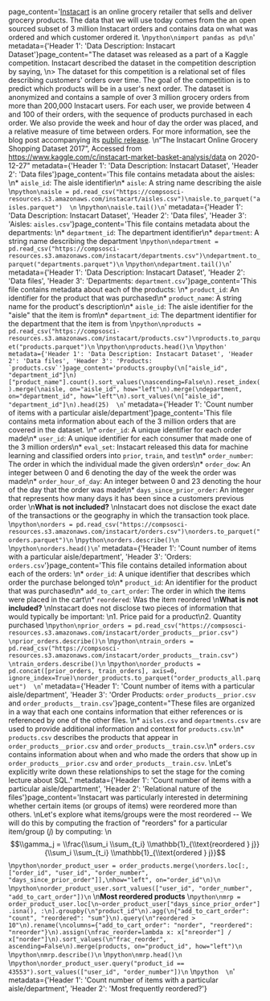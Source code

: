 page_content='[Instacart](https://www.instacart.com/) is an online grocery retailer that sells and deliver grocery products. The data that we will use today comes from the an open sourced subset of 3 million Instacart orders and contains data on what was ordered and which customer ordered it.  \n```python\nimport pandas as pd\n```' metadata={'Header 1': 'Data Description: Instacart Dataset'}page_content="The dataset was released as a part of a Kaggle competition. Instacart described the dataset in the competition description by saying,  \n> The dataset for this competition is a relational set of files describing customers' orders over time. The goal of the competition is to predict which products will be in a user's next order. The dataset is anonymized and contains a sample of over 3 million grocery orders from more than 200,000 Instacart users. For each user, we provide between 4 and 100 of their orders, with the sequence of products purchased in each order. We also provide the week and hour of day the order was placed, and a relative measure of time between orders. For more information, see the blog post accompanying its [public release](https://tech.instacart.com/3-million-instacart-orders-open-sourced-d40d29ead6f2).  \n“The Instacart Online Grocery Shopping Dataset 2017”, Accessed from https://www.kaggle.com/c/instacart-market-basket-analysis/data on 2020-12-27" metadata={'Header 1': 'Data Description: Instacart Dataset', 'Header 2': 'Data files'}page_content='This file contains metadata about the aisles:  \n* `aisle_id`: The aisle identifier\n* `aisle`: A string name describing the aisle  \n```python\naisle = pd.read_csv("https://compsosci-resources.s3.amazonaws.com/instacart/aisles.csv")\naisle.to_parquet("aisles.parquet")  \n```  \n```python\naisle.tail()\n```' metadata={'Header 1': 'Data Description: Instacart Dataset', 'Header 2': 'Data files', 'Header 3': 'Aisles: `aisles.csv`'}page_content='This file contains metadata about the departments:  \n* `department_id`: The department identifier\n* `department`: A string name describing the department  \n```python\ndepartment = pd.read_csv("https://compsosci-resources.s3.amazonaws.com/instacart/departments.csv")\ndepartment.to_parquet("departments.parquet")\n```  \n```python\ndepartment.tail()\n```' metadata={'Header 1': 'Data Description: Instacart Dataset', 'Header 2': 'Data files', 'Header 3': 'Departments: `department.csv`'}page_content='This file contains metadata about each of the products:  \n* `product_id`: An identifier for the product that was purchased\n* `product_name`: A string name for the product\'s description\n* `aisle_id`: The aisle identifier for the "aisle" that the item is from\n* `department_id`: The department identifier for the department that the item is from  \n```python\nproducts = pd.read_csv("https://compsosci-resources.s3.amazonaws.com/instacart/products.csv")\nproducts.to_parquet("products.parquet")\n```  \n```python\nproducts.head()\n```  \n```python' metadata={'Header 1': 'Data Description: Instacart Dataset', 'Header 2': 'Data files', 'Header 3': 'Products: `products.csv`'}page_content='products.groupby(\n["aisle_id", "department_id"]\n)["product_name"].count().sort_values(\nascending=False\n).reset_index().merge(\naisle, on="aisle_id", how="left"\n).merge(\ndepartment, on="department_id", how="left"\n).sort_values(\n["aisle_id", "department_id"]\n).head(25)  \n```' metadata={'Header 1': 'Count number of items with a particular aisle/department'}page_content='This file contains meta information about each of the 3 million orders that are covered in the dataset.  \n* `order_id`: A unique identifier for each order made\n* `user_id`: A unique identifier for each consumer that made one of the 3 million orders\n* `eval_set`: Instacart released this data for machine learning and classified orders into `prior`, `train`, and `test`\n* `order_number`: The order in which the individual made the given orders\n* `order_dow`: An integer between 0 and 6 denoting the day of the week the order was made\n* `order_hour_of_day`: An integer between 0 and 23 denoting the hour of the day that the order was made\n* `days_since_prior_order`: An integer that represents how many days it has been since a customers previous order  \n**What is not included?**  \nInstacart does not disclose the exact date of the transactions or the geography in which the transaction took place.  \n```python\norders = pd.read_csv("https://compsosci-resources.s3.amazonaws.com/instacart/orders.csv")\norders.to_parquet("orders.parquet")\n```  \n```python\norders.describe()\n```  \n```python\norders.head()\n```' metadata={'Header 1': 'Count number of items with a particular aisle/department', 'Header 3': 'Orders: `orders.csv`'}page_content='This file contains detailed information about each of the orders:  \n* `order_id`: A unique identifier that describes which order the purchase belonged to\n* `product_id`: An identifier for the product that was purchased\n* `add_to_cart_order`: The order in which the items were placed in the cart\n* `reordered`: Was the item reordered  \n**What is not included?**  \nInstacart does not disclose two pieces of information that would typically be important:  \n1. Price paid for a product\n2. Quantity purchased  \n```python\nprior_orders = pd.read_csv("https://compsosci-resources.s3.amazonaws.com/instacart/order_products__prior.csv")  \nprior_orders.describe()\n```  \n```python\ntrain_orders = pd.read_csv("https://compsosci-resources.s3.amazonaws.com/instacart/order_products__train.csv")  \ntrain_orders.describe()\n```  \n```python\norder_products = pd.concat([prior_orders, train_orders], axis=0, ignore_index=True)\norder_products.to_parquet("order_products_all.parquet")  \n```' metadata={'Header 1': 'Count number of items with a particular aisle/department', 'Header 3': 'Order Products: `order_products__prior.csv` and `order_products__train.csv`'}page_content="These files are organized in a way that each one contains information that either references or is referenced by one of the other files.  \n* `aisles.csv` and `departments.csv` are used to provide additional information and context for `products.csv`.\n* `products.csv` describes the products that appear in `order_products__prior.csv` and `order_products__train.csv`.\n* `orders.csv` contains information about when and who made the orders that show up in `order_products__prior.csv` and `order_products__train.csv`.  \nLet's explicitly write down these relationships to set the stage for the coming lecture about SQL." metadata={'Header 1': 'Count number of items with a particular aisle/department', 'Header 2': 'Relational nature of the files'}page_content='Instacart was particularly interested in determining whether certain items (or groups of items) were reordered more than others.  \nLet\'s explore what items/groups were the most reordered -- We will do this by computing the fraction of "reorders" for a particular item/group ($j$) by computing:  \n$$\\gamma_j = \\frac{\\sum_i \\sum_{t_i} \\mathbb{1}_{\\text{reordered } j}}{\\sum_i \\sum_{t_i} \\mathbb{1}_{\\text{ordered } j}}$$  \n```python\norder_product_user = order_products.merge(\norders.loc[:, ["order_id", "user_id", "order_number", "days_since_prior_order"]],\nhow="left", on="order_id"\n)\n```  \n```python\norder_product_user.sort_values(["user_id", "order_number", "add_to_cart_order"])\n```  \n**Most reordered products**  \n```python\nmrp = order_product_user.loc[\n~order_product_user["days_since_prior_order"].isna(), :\n].groupby(\n"product_id"\n).agg(\n{"add_to_cart_order": "count", "reordered": "sum"}\n).query(\n"reordered > 10"\n).rename(\ncolumns={"add_to_cart_order": "norder", "reordered": "nreorder"}\n).assign(\nfrac_reorder=lambda x: x["nreorder"] / x["norder"]\n).sort_values(\n"frac_reorder", ascending=False\n).merge(products, on="product_id", how="left")\n```  \n```python\nmrp.describe()\n```  \n```python\nmrp.head()\n```  \n```python\norder_product_user.query("product_id == 43553").sort_values(["user_id", "order_number"])\n```  \n```python  \n```' metadata={'Header 1': 'Count number of items with a particular aisle/department', 'Header 2': 'Most frequently reordered?'}
